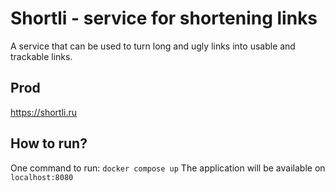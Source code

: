 # Shortli - service for shortening links

A service that can be used to turn long and ugly links into usable and trackable links.

## Prod
https://shortli.ru

## How to run?
One command to run:
```docker compose up```
The application will be available on ```localhost:8080```
